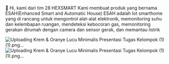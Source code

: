👋 Hi, kami dari tim 28 HEXSMART
Kami membuat produk yang bernama ESAH(Enhanced Smart and Automatic House)
  ESAH adalah Iot smarthome yang di rancang untuk mengontrol alat-alat elektronik, memonitoring suhu dan kelembapan ruangan, mendeteksi kebocoran gas, memonitoring gerakan dirumah dengan camera dan sensor gerak, dan memantau listrik
  
![Uploading Krem & Oranye Lucu Minimalis Presentasi Tugas Kelompok (1) (1).png…]()![Uploading Krem & Oranye Lucu Minimalis Presentasi Tugas Kelompok (1) (1).png…]()
